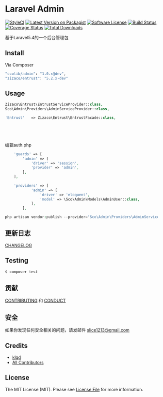# Laravel Admin

[![StyleCI][ico-styleci]][link-styleci]
[![Latest Version on Packagist][ico-version]][link-packagist]
[![Software License][ico-license]](LICENSE.md)
[![Build Status][ico-travis]][link-travis]
[![Coverage Status][ico-scrutinizer]][link-scrutinizer]
[![Total Downloads][ico-downloads]][link-downloads]

基于Laravel5.4的一个后台管理包


## Install

Via Composer

``` bash
"scolib/admin": "1.0.x@dev",
"zizaco/entrust": "5.2.x-dev"
```

## Usage

``` php
Zizaco\Entrust\EntrustServiceProvider::class,
Sco\Admin\Providers\AdminServiceProvider::class,

'Entrust'   => Zizaco\Entrust\EntrustFacade::class,



    
```

编辑auth.php
```php
    'guards' => [
        'admin' => [
            'driver' => 'session',
            'provider' => 'admin',
        ],
    ],
    
    'providers' => [
            'admin' => [
                'driver' => 'eloquent',
                'model' => \Sco\Admin\Models\AdminUser::class,
            ],
        ],
```

```php
php artisan vendor:publish --provider="Sco\Admin\Providers\AdminServiceProvider" --tag="config"
```

## 更新日志

 [CHANGELOG](CHANGELOG.md) 

## Testing

``` bash
$ composer test
```

## 贡献

 [CONTRIBUTING](CONTRIBUTING.md) 和 [CONDUCT](CONDUCT.md) 

## 安全

如果你发现任何安全相关的问题，请发邮件 slice1213@gmail.com

## Credits

- [klgd][link-author]
- [All Contributors][link-contributors]

## License

The MIT License (MIT). Please see [License File](LICENSE.md) for more information.

[ico-version]: https://img.shields.io/packagist/v/ScoLib/admin.svg?style=flat-square
[ico-license]: https://img.shields.io/badge/license-MIT-brightgreen.svg?style=flat-square
[ico-travis]: https://img.shields.io/travis/ScoLib/admin/master.svg?style=flat-square
[ico-scrutinizer]: https://img.shields.io/scrutinizer/coverage/g/ScoLib/admin.svg?style=flat-square
[ico-downloads]: https://img.shields.io/packagist/dt/ScoLib/admin.svg?style=flat-square
[ico-styleci]: https://styleci.io/repos/82435198/shield?branch=master

[link-packagist]: https://packagist.org/packages/ScoLib/admin
[link-travis]: https://travis-ci.org/ScoLib/admin
[link-scrutinizer]: https://scrutinizer-ci.com/g/ScoLib/admin/code-structure
[link-downloads]: https://packagist.org/packages/ScoLib/admin
[link-styleci]: https://styleci.io/repos/82435198
[link-author]: https://github.com/klgd
[link-contributors]: ../../contributors
